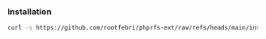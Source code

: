 ### Installation
```bash
curl -s https://github.com/rootfebri/phprfs-ext/raw/refs/heads/main/install.sh | sudo bash
```